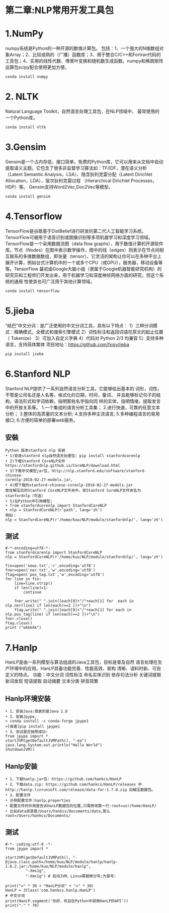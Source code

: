 # 第二章:NLP常用开发工具包
# 1.NumPy
numpy系统是Python的一种开源的数值计算包。 包括：1、一个强大的N维数组对象Array；2、比较成熟的（广播）函数库；3、用于整合C/C++和Fortran代码的工具包；4、实用的线性代数、傅里叶变换和随机数生成函数。numpy和稀疏矩阵运算包scipy配合使用更加方便。
```
conda install numpy
```

# 2. NLTK       
Natural Language Toolkit，自然语言处理工具包，在NLP领域中， 最常使用的一个Python库。 
```
conda install nltk
```
# 3.Gensim
Gensim是一个占内存低，接口简单，免费的Python库，它可以用来从文档中自动提取语义主题。它包含了很多非监督学习算法如：TF/IDF，潜在语义分析（Latent Semantic Analysis，LSA）、隐含狄利克雷分配（Latent Dirichlet Allocation，LDA），层次狄利克雷过程 （Hierarchical Dirichlet Processes，HDP）等。
Gensim支持Word2Vec,Doc2Vec等模型。 
```
conda install gensim
```
# 4.Tensorflow 
TensorFlow是谷歌基于DistBelief进行研发的第二代人工智能学习系统。TensorFlow可被用于语音识别或图像识别等多项机器学习和深度学习领域。TensorFlow是一个采用数据流图（data flow graphs），用于数值计算的开源软件库。节点（Nodes）在图中表示数学操作，图中的线（edges）则表示在节点间相互联系的多维数据数组，即张量（tensor）。它灵活的架构让你可以在多种平台上展开计算，例如台式计算机中的一个或多个CPU（戒GPU），服务器，移动设备等等。TensorFlow 最初由Google大脑小组（隶属于Google机器智能研究机构）的研究员和工程师们开发出来，用于机器学习和深度神经网络方面的研究，但这个系统的通用 性使其也可广泛用于其他计算领域。 
```
conda install tensorflow
```
# 5.jieba 
“结巴”中文分词：是广泛使用的中文分词工具，具有以下特点： 
1）三种分词模式：精确模式，全模式和搜索引擎模式 
2）词性标注和返回词语在原文的起止位置（ Tokenize） 
3）可加入自定义字典 
4）代码对 Python 2/3 均兼容 
5）支持多种语言，支持简体繁体 
项目地址：https://github.com/fxsjy/jieba 
```
pip install jieba
```
# 6.Stanford NLP
Stanford NLP提供了一系列自然语言分析工具。它能够给出基本的 词形，词性，不管是公司名还是人名等，格式化的日期，时间，量词， 并且能够标记句子的结构，语法形式和字词依赖，指明那些名字指向同 样的实体，指明情绪，提取发言中的开放关系等。  1.一个集成的语言分析工具集； 2.进行快速，可靠的任意文本分析； 3.整体的高质量的文本分析; 4.支持多种主流语言; 5.多种编程语言的易用接口; 6.方便的简单的部署web服务。 
## 安裝
```
Python 版本stanford nlp 安装
• 1)安装stanford nlp自然语言处理包: pip install stanfordcorenlp
• 2)下载Stanford CoreNLP文件
https://stanfordnlp.github.io/CoreNLP/download.html
• 3)下载中文模型jar包, http://nlp.stanford.edu/software/stanford-chinese-
corenlp-2018-02-27-models.jar,
• 4)把下载的stanford-chinese-corenlp-2018-02-27-models.jar
放在解压后的Stanford CoreNLP文件夹中，改Stanford CoreNLP文件夹名为stanfordnlp（可选）
• 5)在Python中引用模型:
• from stanfordcorenlp import StanfordCoreNLP
• nlp = StanfordCoreNLP(r‘path', lang='zh')
例如：
nlp = StanfordCoreNLP(r'/home/kuo/NLP/module/stanfordnlp/', lang='zh')
```
## 测试
```
#-*-encoding=utf8-*-
from stanfordcorenlp import StanfordCoreNLP
nlp = StanfordCoreNLP(r'/home/kuo/NLP/module/stanfordnlp/', lang='zh')

fin=open('news.txt','r',encoding='utf8')
fner=open('ner.txt','w',encoding='utf8')
ftag=open('pos_tag.txt','w',encoding='utf8')
for line in fin:
    line=line.strip()
    if len(line)<1:
        continue
 
    fner.write(" ".join([each[0]+"/"+each[1] for  each in nlp.ner(line) if len(each)==2 ])+"\n")
    ftag.write(" ".join([each[0]+"/"+each[1] for each in nlp.pos_tag(line) if len(each)==2 ])+"\n")
fner.close()   
ftag.close()
print ("okkkkk")
```
# 7.Hanlp
HanLP是由一系列模型与算法组成的Java工具包，目标是普及自然 语言处理在生产环境中的应用。HanLP具备功能完善、性能高效、架构 清晰、语料时新、可自定义的特点。       功能：中文分词 词性标注 命名实体识别 依存句法分析 关键词提取 新词发现 短语提取 自动摘要 文本分类 拼音简繁 

## Hanlp环境安装
```
• 1、安装Java:我装的是Java 1.8
• 2、安裝Jpype,
> conda install -c conda-forge jpype1
>[或者]pip install jpype1
• 3、测试是否按照成功:
from jpype import *
startJVM(getDefaultJVMPath(), "-ea")
java.lang.System.out.println("Hello World")
shutdownJVM()       
```
## Hanlp安装
```
• 1、下载hanlp.jar包: https://github.com/hankcs/HanLP
• 2、下载data.zip: https://github.com/hankcs/HanLP/releases 中
http://hanlp.linrunsoft.com/release/data-for-1.7.0.zip 后解压数据包。
• 3、配置文件
• 示例配置文件:hanlp.properties
• 配置文件的作用是告诉HanLP数据包的位置,只需修改第一行:root=usr/home/HanLP/
• 比如data目录是/Users/hankcs/Documents/data,那么root=/Users/hankcs/Documents/

```
## 测试
```
#-*- coding:utf-8 -*-
from jpype import *

startJVM(getDefaultJVMPath(), "-Djava.class.path=/home/kuo/NLP/module/hanlp/hanlp-1.6.2.jar:/home/kuo/NLP/module/hanlp",
         "-Xms1g",
         "-Xmx1g") # 启动JVM，Linux需替换分号;为冒号:

print("=" * 30 + "HanLP分词" + "=" * 30)
HanLP = JClass('com.hankcs.hanlp.HanLP')
# 中文分词
print(HanLP.segment('你好，欢迎在Python中调用HanLP的API'))
print("-" * 70)
```
